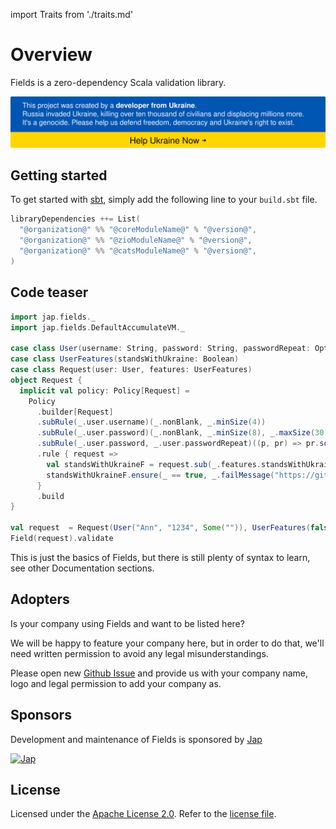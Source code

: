 import Traits from './traits.md'

# Overview

Fields is a zero-dependency Scala validation library.

<Traits />

[![Stand With Ukraine](https://raw.githubusercontent.com/vshymanskyy/StandWithUkraine/main/banner-direct-single.svg)](https://stand-with-ukraine.pp.ua)

## Getting started

To get started with [sbt](https://scala-sbt.org), simply add the following line to your `build.sbt` file.

```scala
libraryDependencies ++= List(
  "@organization@" %% "@coreModuleName@" % "@version@",
  "@organization@" %% "@zioModuleName@" % "@version@",
  "@organization@" %% "@catsModuleName@" % "@version@",
)
```

## Code teaser

```scala mdoc
import jap.fields._
import jap.fields.DefaultAccumulateVM._

case class User(username: String, password: String, passwordRepeat: Option[String])
case class UserFeatures(standsWithUkraine: Boolean)
case class Request(user: User, features: UserFeatures)
object Request {
  implicit val policy: Policy[Request] =
    Policy
      .builder[Request]
      .subRule(_.user.username)(_.nonBlank, _.minSize(4))
      .subRule(_.user.password)(_.nonBlank, _.minSize(8), _.maxSize(30))
      .subRule(_.user.password, _.user.passwordRepeat)((p, pr) => pr.some(_ === p))
      .rule { request =>
        val standsWithUkraineF = request.sub(_.features.standsWithUkraine)
        standsWithUkraineF.ensure(_ == true, _.failMessage("https://github.com/vshymanskyy/StandWithUkraine/blob/main/docs/README.md"))
      }
      .build
}

val request  = Request(User("Ann", "1234", Some("")), UserFeatures(false))
Field(request).validate
```

This is just the basics of Fields, but there is still plenty of syntax to learn, see other Documentation sections.

## Adopters

Is your company using Fields and want to be listed here?

We will be happy to feature your company here, but in order to do that, we'll need written permission to avoid any legal misunderstandings.

Please open new [Github Issue](https://github.com/jap-company/fields/issues/new) and provide us with your company name, logo and legal permission to add your company as.

## Sponsors

Development and maintenance of Fields is sponsored by [Jap](http://jap.company)

[![](https://raw.githubusercontent.com/jap-company/fields/master/assets/jap-logo.png "Jap")](http://jap.company)

## License

Licensed under the [Apache License 2.0](https://www.apache.org/licenses/LICENSE-2.0.html). Refer to the [license file](https://github.com/jap-company/fields/blob/master/LICENSE).
